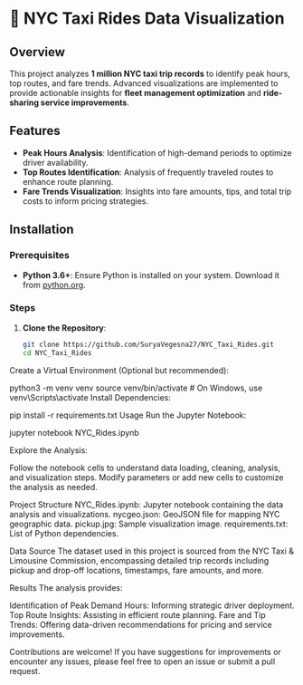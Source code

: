 # 🚖 NYC Taxi Rides Data Visualization

## Overview

This project analyzes **1 million NYC taxi trip records** to identify peak hours, top routes, and fare trends. Advanced visualizations are implemented to provide actionable insights for **fleet management optimization** and **ride-sharing service improvements**.

## Features

- **Peak Hours Analysis**: Identification of high-demand periods to optimize driver availability.
- **Top Routes Identification**: Analysis of frequently traveled routes to enhance route planning.
- **Fare Trends Visualization**: Insights into fare amounts, tips, and total trip costs to inform pricing strategies.

## Installation

### Prerequisites

- **Python 3.6+**: Ensure Python is installed on your system. Download it from [python.org](https://www.python.org/).

### Steps

1. **Clone the Repository**:
   ```bash
   git clone https://github.com/SuryaVegesna27/NYC_Taxi_Rides.git
   cd NYC_Taxi_Rides
   
Create a Virtual Environment (Optional but recommended):


python3 -m venv venv
source venv/bin/activate  # On Windows, use venv\Scripts\activate
Install Dependencies:


pip install -r requirements.txt
Usage
Run the Jupyter Notebook:

jupyter notebook NYC_Rides.ipynb

Explore the Analysis:

Follow the notebook cells to understand data loading, cleaning, analysis, and visualization steps.
Modify parameters or add new cells to customize the analysis as needed.

Project Structure
NYC_Rides.ipynb: Jupyter notebook containing the data analysis and visualizations.
nycgeo.json: GeoJSON file for mapping NYC geographic data.
pickup.jpg: Sample visualization image.
requirements.txt: List of Python dependencies.

Data Source
The dataset used in this project is sourced from the NYC Taxi & Limousine Commission, encompassing detailed trip records including pickup and drop-off locations, timestamps, fare amounts, and more.

Results
The analysis provides:

Identification of Peak Demand Hours: Informing strategic driver deployment.
Top Route Insights: Assisting in efficient route planning.
Fare and Tip Trends: Offering data-driven recommendations for pricing and service improvements.

Contributions are welcome! If you have suggestions for improvements or encounter any issues, please feel free to open an issue or submit a pull request.


